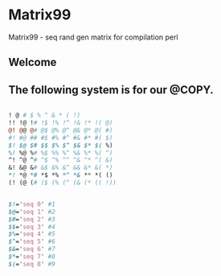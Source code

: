 # Matrix99
Matrix99 - seq rand gen matrix for compilation perl

## Welcome 

## The following system is for our @COPY.

```perl

! @ # $ % ^ & * ( !)
!! !@ !# !$ !% !^ !& !* !( @)
@! @@ @# @$ @% @^ @& @* @( #)
#! #@ ## #$ #% #^ #& #* #( $)
$! $@ $# $$ $% $^ $& $* $( %)
%! %@ %# %$ %% %^ %& %* %( ^)
^! ^@ ^# ^$ ^% ^^ ^& ^* ^( &)
&! &@ &# &$ &% &^ && &* &( *)
*! *@ *# *$ *% *^ *& ** *( ()
(! (@ (# ($ (% (^ (& (* (( !))


$!='seq 0' #1
$@='seq 1' #2
$#='seq 2' #3
$$='seq 3' #4
$%='seq 4' #5
$^='seq 5' #6
$&='seq 6' #7  
$*='seq 7' #8 
$(='seq 8' #9

```
